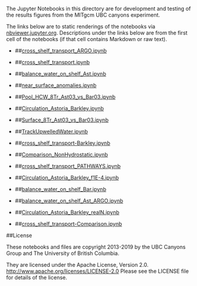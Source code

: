 The Jupyter Notebooks in this directory are for development and testing of
the results figures from the MITgcm UBC canyons experiment.

The links below are to static renderings of the notebooks via
[nbviewer.jupyter.org](http://nbviewer.jupyter.org/).
Descriptions under the links below are from the first cell of the notebooks
(if that cell contains Markdown or raw text).

* ##[cross_shelf_transport_ARGO.ipynb](http://nbviewer.jupyter.org/urls/bitbucket.org/canyonsubc/outputanalysisnotebooks/raw/tip/forPaper2/cross_shelf_transport_ARGO.ipynb)  
    
* ##[cross_shelf_transport.ipynb](http://nbviewer.jupyter.org/urls/bitbucket.org/canyonsubc/outputanalysisnotebooks/raw/tip/forPaper2/cross_shelf_transport.ipynb)  
    
* ##[balance_water_on_shelf_Ast.ipynb](http://nbviewer.jupyter.org/urls/bitbucket.org/canyonsubc/outputanalysisnotebooks/raw/tip/forPaper2/balance_water_on_shelf_Ast.ipynb)  
    
* ##[near_surface_anomalies.ipynb](http://nbviewer.jupyter.org/urls/bitbucket.org/canyonsubc/outputanalysisnotebooks/raw/tip/forPaper2/near_surface_anomalies.ipynb)  
    
* ##[Pool_HCW_8Tr_Ast03_vs_Bar03.ipynb](http://nbviewer.jupyter.org/urls/bitbucket.org/canyonsubc/outputanalysisnotebooks/raw/tip/forPaper2/Pool_HCW_8Tr_Ast03_vs_Bar03.ipynb)  
    
* ##[Circulation_Astoria_Barkley.ipynb](http://nbviewer.jupyter.org/urls/bitbucket.org/canyonsubc/outputanalysisnotebooks/raw/tip/forPaper2/Circulation_Astoria_Barkley.ipynb)  
    
* ##[Surface_8Tr_Ast03_vs_Bar03.ipynb](http://nbviewer.jupyter.org/urls/bitbucket.org/canyonsubc/outputanalysisnotebooks/raw/tip/forPaper2/Surface_8Tr_Ast03_vs_Bar03.ipynb)  
    
* ##[TrackUpwelledWater.ipynb](http://nbviewer.jupyter.org/urls/bitbucket.org/canyonsubc/outputanalysisnotebooks/raw/tip/forPaper2/TrackUpwelledWater.ipynb)  
    
* ##[cross_shelf_transport-Barkley.ipynb](http://nbviewer.jupyter.org/urls/bitbucket.org/canyonsubc/outputanalysisnotebooks/raw/tip/forPaper2/cross_shelf_transport-Barkley.ipynb)  
    
* ##[Comparison_NonHydrostatic.ipynb](http://nbviewer.jupyter.org/urls/bitbucket.org/canyonsubc/outputanalysisnotebooks/raw/tip/forPaper2/Comparison_NonHydrostatic.ipynb)  
    
* ##[cross_shelf_transport_PATHWAYS.ipynb](http://nbviewer.jupyter.org/urls/bitbucket.org/canyonsubc/outputanalysisnotebooks/raw/tip/forPaper2/cross_shelf_transport_PATHWAYS.ipynb)  
    
* ##[Circulation_Astoria_Barkley_f1E-4.ipynb](http://nbviewer.jupyter.org/urls/bitbucket.org/canyonsubc/outputanalysisnotebooks/raw/tip/forPaper2/Circulation_Astoria_Barkley_f1E-4.ipynb)  
    
* ##[balance_water_on_shelf_Bar.ipynb](http://nbviewer.jupyter.org/urls/bitbucket.org/canyonsubc/outputanalysisnotebooks/raw/tip/forPaper2/balance_water_on_shelf_Bar.ipynb)  
    
* ##[balance_water_on_shelf_Ast_ARGO.ipynb](http://nbviewer.jupyter.org/urls/bitbucket.org/canyonsubc/outputanalysisnotebooks/raw/tip/forPaper2/balance_water_on_shelf_Ast_ARGO.ipynb)  
    
* ##[Circulation_Astoria_Barkley_realN.ipynb](http://nbviewer.jupyter.org/urls/bitbucket.org/canyonsubc/outputanalysisnotebooks/raw/tip/forPaper2/Circulation_Astoria_Barkley_realN.ipynb)  
    
* ##[cross_shelf_transport-Comparison.ipynb](http://nbviewer.jupyter.org/urls/bitbucket.org/canyonsubc/outputanalysisnotebooks/raw/tip/forPaper2/cross_shelf_transport-Comparison.ipynb)  
    

##License

These notebooks and files are copyright 2013-2019
by the UBC Canyons Group and The University of British Columbia.

They are licensed under the Apache License, Version 2.0.
http://www.apache.org/licenses/LICENSE-2.0
Please see the LICENSE file for details of the license.
